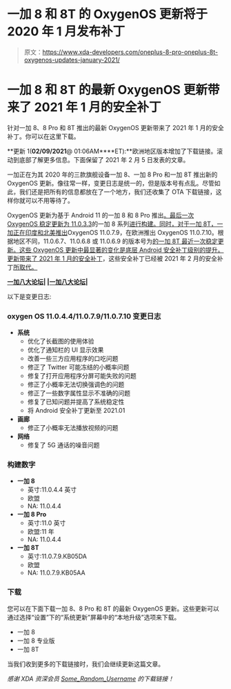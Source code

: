 # 一加 8 和 8T 的 OxygenOS 更新将于 2020 年 1 月发布补丁

> 原文：<https://www.xda-developers.com/oneplus-8-pro-oneplus-8t-oxygenos-updates-january-2021/>

# 一加 8 和 8T 的最新 OxygenOS 更新带来了 2021 年 1 月的安全补丁

针对一加 8、8 Pro 和 8T 推出的最新 OxygenOS 更新带来了 2021 年 1 月的安全补丁。你可以在这里下载。

**更新 1(****02/09/2021****@ 01:06AM****ET):**欧洲地区版本增加了下载链接。滚动到底部了解更多信息。下面保留了 2021 年 2 月 5 日发表的文章。

一加正在为其 2020 年的三款旗舰设备一加 8、一加 8 Pro 和一加 8T 推出新的 OxygenOS 更新。像往常一样，变更日志是统一的，但是版本号有点乱。尽管如此，我们还是把所有的信息都放在了一个地方，我们还收集了 OTA 下载链接，这样你就可以不用等待了。

OxygenOS 更新为基于 Android 11 的一加 8 和 8 Pro 推出[。最后一次 OxygenOS 稳定更新为 11.0.3.3](https://forums.oneplus.com/threads/oxygenos-11-0-4-4-for-the-oneplus-8-and-oneplus-8-pro.1387651/)的一加 8 系列[进行构建。同时，对于一加 8T，一加](https://www.xda-developers.com/oneplus-8-8-pro-receive-oxygenos-11-0-3-3-with-keyboard-height-adjustment-feature-and-bug-fixes/)[正在印度和北美推出](https://forums.oneplus.com/threads/oxygenos-11-0-7-9-in-na-and-11-0-7-10-eu-for-the-oneplus-8t.1387648/)OxygenOS 11.0.7.9，在欧洲推出 OxygenOS 11.0.7.10。根据地区不同，11.0.6.7、11.0.6.8 或 11.0.6.9 的版本号为[的一加 8T 最近一次稳定更新。这些 OxygenOS 更新中最显著的变化是底层 Android 安全补丁级别的提升。更新](https://www.xda-developers.com/oneplus-8t-oxygenos-11-0-6-7-keyboard-height-adjustment-november-2020-security-patch/)[带来了 2021 年 1 月的安全补丁](https://www.xda-developers.com/january-2021-android-security-patches-update-google-pixel-samsung-galaxy/)，这些安全补丁已经被 2021 年 2 月的安全补丁[所取代。](https://www.xda-developers.com/february-2021-android-security-update/)

**[一加八大论坛](https://forum.xda-developers.com/c/oneplus-8.10349/)| |[一加八大论坛](https://forum.xda-developers.com/c/oneplus-8-pro.10363/)|**

以下是变更日志:

### oxygen OS 11.0.4.4/11.0.7.9/11.0.7.10 变更日志

*   **系统**
    *   优化了长截图的使用体验
    *   优化了通知栏的 UI 显示效果
    *   改善一些三方应用程序的口吃问题
    *   修正了 Twitter 可能冻结的小概率问题
    *   修复了打开应用程序分屏可能失败的问题
    *   修正了小概率无法切换强调色的问题
    *   修正了一些数字属性显示不准确的问题
    *   修复了已知问题并提高了系统稳定性
    *   将 Android 安全补丁更新至 2021.01
*   **画廊**
    *   修正了小概率无法播放视频的问题
*   **网络**
    *   修复了 5G 通话的噪音问题

### 构建数字

*   **一加 8**
    *   英寸:11.0.4.4 英寸
    *   欧盟
    *   NA: 11.0.4.4
*   **一加 8 Pro**
    *   英寸:11.0 英寸
    *   欧盟:11 年
    *   NA: 11.0.4.4
*   **一加 8T**
    *   英寸:11.0.7.9.KB05DA
    *   欧盟
    *   NA: 11.0.7.9.KB05AA

### 下载

您可以在下面下载一加 8、8 Pro 和 8T 的最新 OxygenOS 更新。这些更新可以通过选择“设置”下的“系统更新”屏幕中的“本地升级”选项来下载。

*   一加 8
*   一加 8 专业版
*   一加 8T

当我们收到更多的下载链接时，我们会继续更新这篇文章。

*感谢 XDA 资深会员 [Some_Random_Username](https://forum.xda-developers.com/m/some_random_username.8234677/) 的下载链接！*